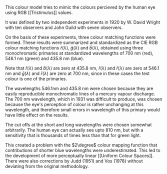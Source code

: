 This colour model tries to mimic the colours percieved by the human eye using RGB [[Tristimulus]] values. 

It was defined by two independent experiments in 1920 by W. David Wright with ten observers and John Guild with seven observers.

On the basis of these experiments, three colour matching functions were formed. These results were summarized and standardized as the CIE RGB colour matching functions $\bar{r}(\lambda)$, $\bar{g}(\lambda)$ and $\bar{b}(\lambda)$, obtained using three monochromatic primaries at standardized wavelengths of 700 nm (red), 546.1 nm (green) and 435.8 nm (blue).

Note that $\bar{r}(\lambda)$ and $\bar{b}(\lambda)$ are zero at 435.8 nm, $\bar{r}(\lambda)$ and $\bar{r}(\lambda)$ are zero at 546.1 nm and $\bar{g}(\lambda)$ and $\bar{r}(\lambda)$ are zero at 700 nm, since in these cases the test colour is one of the primaries.

The wavelengths 546.1nm and 435.8 nm were chosen because they are easily reproducible monochromatic lines of a mercury vapour discharge. The 700 nm wavelength, which in 1931 was difficult to produce, was chosen because the eye's perception of colour is rather unchanging at this wavelength, and therefore small errors in wavelength of this primary would have little effect on the results.

The cut offs at the short and long wavelengths were chosen somewhat arbitrarily. The human eye can actually see upto 810 nm, but with a sensitivity that is thousands of times less than that for green light.

This created a problem with the $2\degree$ colour mapping function that contributions of shorter blue wavelengths were underestimated. This led to the development of more perceptually linear [[Uniform Colour Spaces]]. There were also corrections by Judd (1951) and Vos (1978) without deviating from the original methodology.